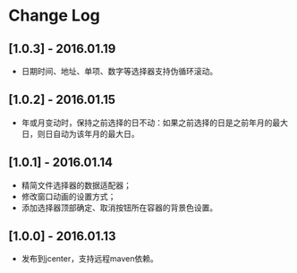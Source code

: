 # Change Log

## [1.0.3] - 2016.01.19
* 日期时间、地址、单项、数字等选择器支持伪循环滚动。

## [1.0.2] - 2016.01.15
* 年或月变动时，保持之前选择的日不动：如果之前选择的日是之前年月的最大日，则日自动为该年月的最大日。

## [1.0.1] - 2016.01.14
* 精简文件选择器的数据适配器；
* 修改窗口动画的设置方式；
* 添加选择器顶部确定、取消按钮所在容器的背景色设置。

## [1.0.0] - 2016.01.13
* 发布到jcenter，支持远程maven依赖。
